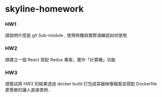 # skyline-homework

### HW1
請說明什麼是 git Sub-module , 使用時機與實際演練該如何使用

### HW2
請建立一個 React 搭配 Redux 專案，實作「計算機」功能

### HW3
請嘗試將 HW2 的結果透過 docker build 打包成容器映像檔案並搭配 Dockerfile 更簡單的讓人直接使用．
